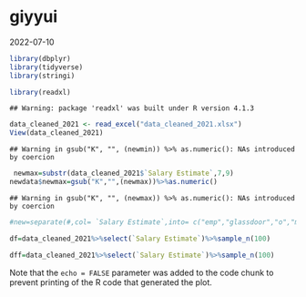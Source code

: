 giyyui
================
2022-07-10

``` r
library(dbplyr)
library(tidyverse)
library(stringi)
```

``` r
library(readxl)
```

    ## Warning: package 'readxl' was built under R version 4.1.3

``` r
data_cleaned_2021 <- read_excel("data_cleaned_2021.xlsx")
View(data_cleaned_2021)
```

    ## Warning in gsub("K", "", (newmin)) %>% as.numeric(): NAs introduced by coercion

``` r
 newmax=substr(data_cleaned_2021$`Salary Estimate`,7,9)
newdata$newmax=gsub("K","",(newmax))%>%as.numeric()
```

    ## Warning in gsub("K", "", (newmax)) %>% as.numeric(): NAs introduced by coercion

``` r
#new=separate(#,col= `Salary Estimate`,into= c("emp","glassdoor","o","my") ,sep ="([$()])")z
```

``` r
df=data_cleaned_2021%>%select(`Salary Estimate`)%>%sample_n(100)
```

``` r
dff=data_cleaned_2021%>%select(`Salary Estimate`)%>%sample_n(100)
```

Note that the `echo = FALSE` parameter was added to the code chunk to
prevent printing of the R code that generated the plot.
